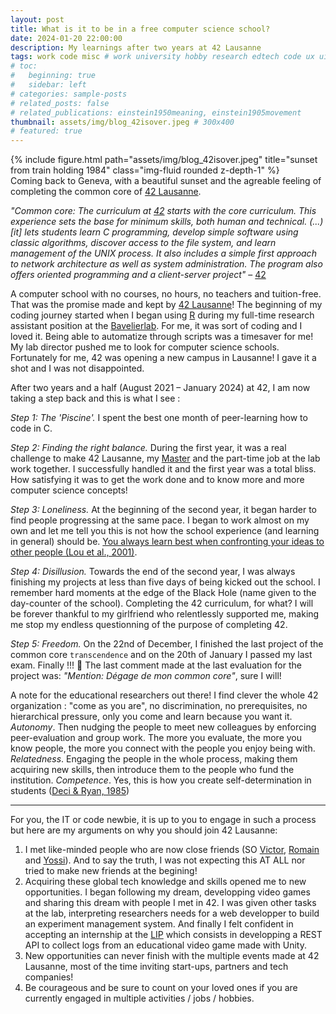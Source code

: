 ```yaml
---
layout: post
title: What is it to be in a free computer science school?
date: 2024-01-20 22:00:00
description: My learnings after two years at 42 Lausanne
tags: work code misc # work university hobby research edtech code ux ui data psychology videogames misc book
# toc:
#   beginning: true
#   sidebar: left
# categories: sample-posts
# related_posts: false
# related_publications: einstein1950meaning, einstein1905movement
thumbnail: assets/img/blog_42isover.jpeg # 300x400
# featured: true
---
```


<div class="row">
    <div class="col-sm mt-3 mt-md-0">
    </div>
    <div class="col-sm-5 mt-3 mt-md-0">
        {% include figure.html path="assets/img/blog_42isover.jpeg" title="sunset from train holding 1984" class="img-fluid rounded z-depth-1" %}
    </div>
    <div class="col-sm mt-3 mt-md-0">
    </div>
</div>
<div class="caption">
    Coming back to Geneva, with a beautiful sunset and the agreable feeling of completing the common core of <a href="https://42lausanne.ch/">42 Lausanne</a>.
</div>

*"Common core: The curriculum at [42](https://42lausanne.ch/) starts with the core curriculum. This experience sets the base for minimum skills, both human and technical. (...) [it] lets students learn C programming, develop simple software using classic algorithms, discover access to the file system, and learn management of the UNIX process. It also includes a simple first approach to network architecture as well as system administration. The program also offers oriented programming and a client-server project"* – [42](https://42.fr/en/the-program/software-engineer-degree/)

A computer school with no courses, no hours, no teachers and tuition-free. That was the promise made and kept by [42 Lausanne](https://42lausanne.ch/)! The beginning of my coding journey started when I began using [R](https://www.r-project.org/) during my full-time research assistant position at the [Bavelierlab](https://www.unige.ch/fapse/brainlearning/). For me, it was sort of coding and I loved it. Being able to automatize through scripts was a timesaver for me! My lab director pushed me to look for computer science schools. Fortunately for me, 42 was opening a new campus in Lausanne! I gave it a shot and I was not disappointed.

After two years and a half (August 2021 – January 2024) at 42, I am now taking a step back and this is what I see :

*Step 1: The 'Piscine'.* I spent the best one month of peer-learning how to code in C.

*Step 2: Finding the right balance.* During the first year, it was a real challenge to make 42 Lausanne, my [Master](https://maltt.unige.ch/master/qui-sommes-nous/) and the part-time job at the lab work together. I successfully handled it and the first year was a total bliss. How satisfying it was to get the work done and to know more and more computer science concepts!

*Step 3: Loneliness.* At the beginning of the second year, it began harder to find people progressing at the same pace. I began to work almost on my own and let me tell you this is not how the school experience (and learning in general) should be. [You always learn best when confronting your ideas to other people (Lou et al., 2001)](https://doi.org/10.3102/00346543071003449).

*Step 4: Disillusion.* Towards the end of the second year, I was always finishing my projects at less than five days of being kicked out the school. I remember hard moments at the edge of the Black Hole (name given to the day-counter of the school). Completing the 42 curriculum, for what? I will be forever thankful to my girlfriend who relentlessly supported me, making me stop my endless questionning of the purpose of completing 42.

*Step 5: Freedom.* On the 22nd of December, I finished the last project of the common core `transcendence` and on the 20th of January I passed my last exam. Finally !!! 🎉 The last comment made at the last evaluation for the project was: *"Mention: Dégage de mon common core"*, sure I will! 

A note for the educational researchers out there! I find clever the whole 42 organization : "come as you are", no discrimination, no prerequisites, no hierarchical pressure, only you come and learn because you want it. *Autonomy*. Then nudging the people to meet new colleagues by enforcing peer-evaluation and group work. The more you evaluate, the more you know people, the more you connect with the people you enjoy being with. *Relatedness*. Engaging the people in the whole process, making them acquiring new skills, then introduce them to the people who fund the institution. *Competence*. Yes, this is how you create self-determination in students ([Deci & Ryan, 1985](https://selfdeterminationtheory.org/SDT/documents/2000_RyanDeci_SDT.pdf))

---

For you, the IT or code newbie, it is up to you to engage in such a process but here are my arguments on why you should join 42 Lausanne:

1. I met like-minded people who are now close friends (SO [Victor](https://www.linkedin.com/in/victor-vermot-petit-outhenin-02786b23b/), [Romain](https://www.linkedin.com/in/romainhoarau/) and [Yossi](https://www.linkedin.com/in/joseph-e/)). And to say the truth, I was not expecting this AT ALL nor tried to make new friends at the begining!
2. Acquiring these global tech knowledge and skills opened me to new opportunities. I began following my dream, developping video games and sharing this dream with people I met in 42. I was given other tasks at the lab, interpreting researchers needs for a web developper to build an experiment management system. And finally I felt confident in accepting an internship at the [LIP](https://www.lip-unige.ch/2024/01/23/en-avant-vers-2024/) which consists in developping a REST API to collect logs from an educational video game made with Unity.
3. New opportunities can never finish with the multiple events made at 42 Lausanne, most of the time inviting start-ups, partners and tech companies!
4. Be courageous and be sure to count on your loved ones if you are currently engaged in multiple activities / jobs / hobbies.